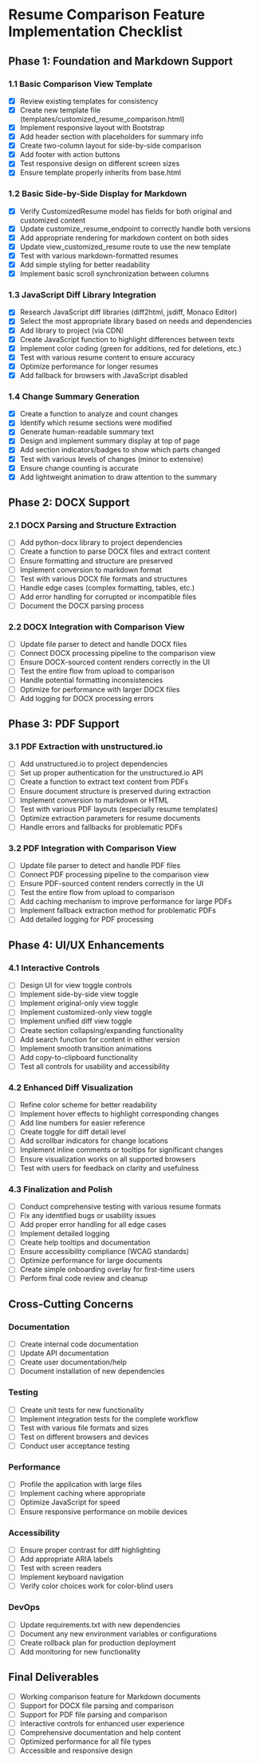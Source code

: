# Resume Comparison Feature Implementation Checklist

## Phase 1: Foundation and Markdown Support

### 1.1 Basic Comparison View Template
- [x] Review existing templates for consistency
- [x] Create new template file (templates/customized_resume_comparison.html)
- [x] Implement responsive layout with Bootstrap
- [x] Add header section with placeholders for summary info
- [x] Create two-column layout for side-by-side comparison
- [x] Add footer with action buttons
- [x] Test responsive design on different screen sizes
- [x] Ensure template properly inherits from base.html

### 1.2 Basic Side-by-Side Display for Markdown
- [x] Verify CustomizedResume model has fields for both original and customized content
- [x] Update customize_resume_endpoint to correctly handle both versions
- [x] Add appropriate rendering for markdown content on both sides
- [x] Update view_customized_resume route to use the new template
- [x] Test with various markdown-formatted resumes
- [x] Add simple styling for better readability
- [x] Implement basic scroll synchronization between columns

### 1.3 JavaScript Diff Library Integration
- [x] Research JavaScript diff libraries (diff2html, jsdiff, Monaco Editor)
- [x] Select the most appropriate library based on needs and dependencies
- [x] Add library to project (via CDN)
- [x] Create JavaScript function to highlight differences between texts
- [x] Implement color coding (green for additions, red for deletions, etc.)
- [x] Test with various resume content to ensure accuracy
- [x] Optimize performance for longer resumes
- [x] Add fallback for browsers with JavaScript disabled

### 1.4 Change Summary Generation
- [x] Create a function to analyze and count changes
- [x] Identify which resume sections were modified
- [x] Generate human-readable summary text
- [x] Design and implement summary display at top of page
- [x] Add section indicators/badges to show which parts changed
- [x] Test with various levels of changes (minor to extensive)
- [x] Ensure change counting is accurate
- [x] Add lightweight animation to draw attention to the summary

## Phase 2: DOCX Support

### 2.1 DOCX Parsing and Structure Extraction
- [ ] Add python-docx library to project dependencies
- [ ] Create a function to parse DOCX files and extract content
- [ ] Ensure formatting and structure are preserved
- [ ] Implement conversion to markdown format
- [ ] Test with various DOCX file formats and structures
- [ ] Handle edge cases (complex formatting, tables, etc.)
- [ ] Add error handling for corrupted or incompatible files
- [ ] Document the DOCX parsing process

### 2.2 DOCX Integration with Comparison View
- [ ] Update file parser to detect and handle DOCX files
- [ ] Connect DOCX processing pipeline to the comparison view
- [ ] Ensure DOCX-sourced content renders correctly in the UI
- [ ] Test the entire flow from upload to comparison
- [ ] Handle potential formatting inconsistencies
- [ ] Optimize for performance with larger DOCX files
- [ ] Add logging for DOCX processing errors

## Phase 3: PDF Support

### 3.1 PDF Extraction with unstructured.io
- [ ] Add unstructured.io to project dependencies
- [ ] Set up proper authentication for the unstructured.io API
- [ ] Create a function to extract text content from PDFs
- [ ] Ensure document structure is preserved during extraction
- [ ] Implement conversion to markdown or HTML
- [ ] Test with various PDF layouts (especially resume templates)
- [ ] Optimize extraction parameters for resume documents
- [ ] Handle errors and fallbacks for problematic PDFs

### 3.2 PDF Integration with Comparison View
- [ ] Update file parser to detect and handle PDF files
- [ ] Connect PDF processing pipeline to the comparison view
- [ ] Ensure PDF-sourced content renders correctly in the UI
- [ ] Test the entire flow from upload to comparison
- [ ] Add caching mechanism to improve performance for large PDFs
- [ ] Implement fallback extraction method for problematic PDFs
- [ ] Add detailed logging for PDF processing

## Phase 4: UI/UX Enhancements

### 4.1 Interactive Controls
- [ ] Design UI for view toggle controls
- [ ] Implement side-by-side view toggle
- [ ] Implement original-only view toggle
- [ ] Implement customized-only view toggle
- [ ] Implement unified diff view toggle
- [ ] Create section collapsing/expanding functionality
- [ ] Add search function for content in either version
- [ ] Implement smooth transition animations
- [ ] Add copy-to-clipboard functionality
- [ ] Test all controls for usability and accessibility

### 4.2 Enhanced Diff Visualization
- [ ] Refine color scheme for better readability
- [ ] Implement hover effects to highlight corresponding changes
- [ ] Add line numbers for easier reference
- [ ] Create toggle for diff detail level
- [ ] Add scrollbar indicators for change locations
- [ ] Implement inline comments or tooltips for significant changes
- [ ] Ensure visualization works on all supported browsers
- [ ] Test with users for feedback on clarity and usefulness

### 4.3 Finalization and Polish
- [ ] Conduct comprehensive testing with various resume formats
- [ ] Fix any identified bugs or usability issues
- [ ] Add proper error handling for all edge cases
- [ ] Implement detailed logging
- [ ] Create help tooltips and documentation
- [ ] Ensure accessibility compliance (WCAG standards)
- [ ] Optimize performance for large documents
- [ ] Create simple onboarding overlay for first-time users
- [ ] Perform final code review and cleanup

## Cross-Cutting Concerns

### Documentation
- [ ] Create internal code documentation
- [ ] Update API documentation
- [ ] Create user documentation/help
- [ ] Document installation of new dependencies

### Testing
- [ ] Create unit tests for new functionality
- [ ] Implement integration tests for the complete workflow
- [ ] Test with various file formats and sizes
- [ ] Test on different browsers and devices
- [ ] Conduct user acceptance testing

### Performance
- [ ] Profile the application with large files
- [ ] Implement caching where appropriate
- [ ] Optimize JavaScript for speed
- [ ] Ensure responsive performance on mobile devices

### Accessibility
- [ ] Ensure proper contrast for diff highlighting
- [ ] Add appropriate ARIA labels
- [ ] Test with screen readers
- [ ] Implement keyboard navigation
- [ ] Verify color choices work for color-blind users

### DevOps
- [ ] Update requirements.txt with new dependencies
- [ ] Document any new environment variables or configurations
- [ ] Create rollback plan for production deployment
- [ ] Add monitoring for new functionality

## Final Deliverables
- [ ] Working comparison feature for Markdown documents
- [ ] Support for DOCX file parsing and comparison
- [ ] Support for PDF file parsing and comparison
- [ ] Interactive controls for enhanced user experience
- [ ] Comprehensive documentation and help content
- [ ] Optimized performance for all file types
- [ ] Accessible and responsive design 